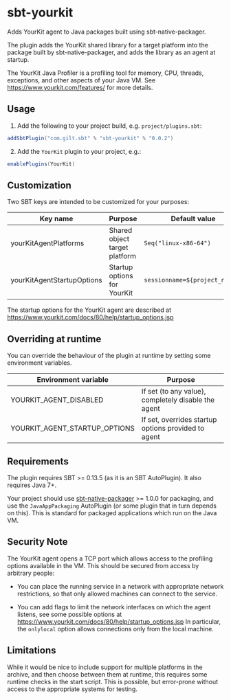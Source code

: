 # sbt-yourkit
Adds YourKit agent to Java packages built using sbt-native-packager.

The plugin adds the YourKit shared library for a target platform into
the package built by sbt-native-packager, and adds the library as an
agent at startup.

The YourKit Java Profiler is a profiling tool for memory, CPU, threads,
exceptions, and other aspects of your Java VM.
See https://www.yourkit.com/features/ for more details.

## Usage

1. Add the following to your project build, e.g. `project/plugins.sbt`:

  ```scala
  addSbtPlugin("com.gilt.sbt" % "sbt-yourkit" % "0.0.2")
  ```

2. Add the `YourKit` plugin to your project, e.g.:

  ```scala
  enablePlugins(YourKit)
  ```
  
## Customization
Two SBT keys are intended to be customized for your purposes:

| Key name                   | Purpose                       | Default value                  |
|----------------------------|-------------------------------|--------------------------------|
| yourKitAgentPlatforms      | Shared object target platform | `Seq("linux-x86-64")`          |
| yourKitAgentStartupOptions | Startup options for YourKit   | `sessionname=${project_name},` |

The startup options for the YourKit agent are described at
https://www.yourkit.com/docs/80/help/startup_options.jsp

## Overriding at runtime
You can override the behaviour of the plugin at runtime by setting some environment variables.

| Environment variable          | Purpose                                             |
|-------------------------------|-----------------------------------------------------|
| YOURKIT_AGENT_DISABLED        | If set (to any value), completely disable the agent |
| YOURKIT_AGENT_STARTUP_OPTIONS | If set, overrides startup options provided to agent |

## Requirements
The plugin requires SBT >= 0.13.5 (as it is an SBT AutoPlugin). It also requires Java 7+.

Your project should use [sbt-native-packager](http://www.scala-sbt.org/sbt-native-packager/) >= 1.0.0
for packaging, and use the `JavaAppPackaging` AutoPlugin (or some plugin that in turn
depends on this). This is standard for packaged applications which run on the Java VM.

## Security Note
The YourKit agent opens a TCP port which allows access to the profiling options available in the VM.
This should be secured from access by arbitrary people:

 - You can place the running service in a network with appropriate network restrictions, so that
   only allowed machines can connect to the service.

 - You can add flags to limit the network interfaces on which the agent listens, see some possible
   options at https://www.yourkit.com/docs/80/help/startup_options.jsp
   In particular, the `onlylocal` option allows connections only from the local machine.

## Limitations
While it would be nice to include support for multiple platforms in the archive, and
then choose between them at runtime, this requires some runtime checks in the start
script. This is possible, but error-prone without access to the appropriate systems
for testing.
